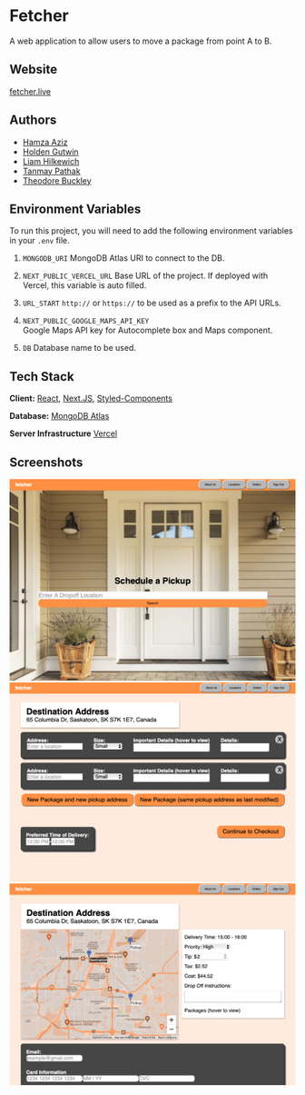 
# Fetcher

A web application to allow users to move a package from point A to B.

## Website

[fetcher.live](https://fetcher.live)

## Authors

- [Hamza Aziz](https://www.linkedin.com/in/hamzaaziz975/)
- [Holden Gutwin](https://www.linkedin.com/in/holdengutwin/)
- [Liam Hilkewich](https://www.linkedin.com/in/liam-hilkewich-8322a0234/)
- [Tanmay Pathak](https://www.linkedin.com/in/pathak-tanmay/)
- [Theodore Buckley](https://www.youtube.com/watch?v=dQw4w9WgXcQ)

## Environment Variables

To run this project, you will need to add the following environment variables in your `.env` file.

1. `MONGODB_URI`
MongoDB Atlas URI to connect to the DB.

2. `NEXT_PUBLIC_VERCEL_URL`
Base URL of the project. If deployed with Vercel, this variable is auto filled.

3. `URL_START`
`http://` or `https://` to be used as a prefix to the API URLs.

4. `NEXT_PUBLIC_GOOGLE_MAPS_API_KEY`  
Google Maps API key for Autocomplete box and Maps component.

5. `DB`
Database name to be used.

## Tech Stack

**Client:** [React](https://reactjs.org), [Next.JS](https://nextjs.org), [Styled-Components](https://styled-components.com)

**Database:** [MongoDB Atlas](https://www.mongodb.com/atlas/database)

**Server Infrastructure** [Vercel](https://vercel.com/)

## Screenshots

![Home Page](/images/homepage.png)
![Orders](/images/orders.png)
![Check Out](/images/checkout.png)
